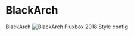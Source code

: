 # BlackArch
BlackArch
![BlackArch Fluxbox 2018 Style config
](https://raw.githubusercontent.com/0xBogart/BlackArch/main/BlackArch-fluxbox.png)
